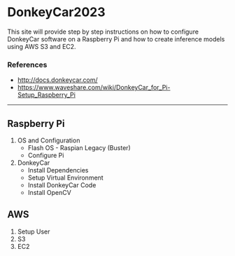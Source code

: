# DonkeyCar2023

This site will provide step by step instructions on how to configure DonkeyCar software on a Raspberry Pi and how to create inference models using AWS S3 and EC2. 

### References
* http://docs.donkeycar.com/
* https://www.waveshare.com/wiki/DonkeyCar_for_Pi-Setup_Raspberry_Pi

***

## Raspberry Pi
1. OS and Configuration
    * Flash OS - Raspian Legacy (Buster)
    * Configure Pi
1. DonkeyCar
    * Install Dependencies
    * Setup Virtual Environment
    * Install DonkeyCar Code
    * Install OpenCV
## AWS
1. Setup User
1. S3
1. EC2
